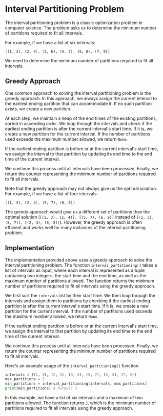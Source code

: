 # Interval Partitioning Problem

The interval partitioning problem is a classic optimization problem in computer science. The problem asks us to determine the minimum number of partitions required to fit all intervals.

For example, if we have a list of six intervals:

```
[(1, 3), (2, 4), (3, 6), (5, 7), (6, 8), (7, 9)]
```

We need to determine the minimum number of partitions required to fit all intervals.

## Greedy Approach

One common approach to solving the interval partitioning problem is the greedy approach. In this approach, we always assign the current interval to the earliest ending partition that can accommodate it. If no such partition exists, we create a new partition.

At each step, we maintain a heap of the end times of the existing partitions, sorted in ascending order. We loop through the intervals and check if the earliest ending partition is after the current interval's start time. If it is, we create a new partition for the current interval. If the number of partitions used exceeds the maximum number allowed, we return `None`.

If the earliest ending partition is before or at the current interval's start time, we assign the interval to that partition by updating its end time to the end time of the current interval.

We continue this process until all intervals have been processed. Finally, we return the counter representing the minimum number of partitions required to fit all intervals.

Note that the greedy approach may not always give us the optimal solution. For example, if we have a list of four intervals:

```
[(1, 3), (2, 4), (5, 7), (6, 8)]
```

The greedy approach would give us a different set of partitions than the optimal solution (`[(1, 3), (2, 4)], [(5, 7), (6, 8)]` instead of `[(1, 3), (5, 7)], [(2, 4), (6, 8)]`). However, the greedy approach is often efficient and works well for many instances of the interval partitioning problem.

## Implementation

The implementation provided above uses a greedy approach to solve the interval partitioning problem. The function `interval_partitioning()` takes a list of intervals as input, where each interval is represented as a tuple containing two integers: the start time and the end time, as well as the maximum number of partitions allowed. The function returns the minimum number of partitions required to fit all intervals using the greedy approach.

We first sort the `intervals` list by their start time. We then loop through the intervals and assign them to partitions by checking if the earliest ending partition is after the current interval's start time. If it is, we create a new partition for the current interval. If the number of partitions used exceeds the maximum number allowed, we return `None`.

If the earliest ending partition is before or at the current interval's start time, we assign the interval to that partition by updating its end time to the end time of the current interval.

We continue this process until all intervals have been processed. Finally, we return the counter representing the minimum number of partitions required to fit all intervals.

Here's an example usage of the `interval_partitioning()` function:

```python
intervals = [(1, 3), (2, 4), (3, 6), (5, 7), (6, 8), (7, 9)]
max_partitions = 2
min_partitions = interval_partitioning(intervals, max_partitions)
print(min_partitions) # Output: 3
```

In this example, we have a list of six intervals and a maximum of two partitions allowed. The function returns `3`, which is the minimum number of partitions required to fit all intervals using the greedy approach.